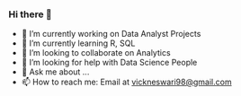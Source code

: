 ### Hi there 👋

- 🔭 I’m currently working on Data Analyst Projects
- 🌱 I’m currently learning R, SQL
- 👯 I’m looking to collaborate on Analytics
- 🤔 I’m looking for help with Data Science People
- 💬 Ask me about ...
- 📫 How to reach me: Email at vickneswari98@gmail.com
